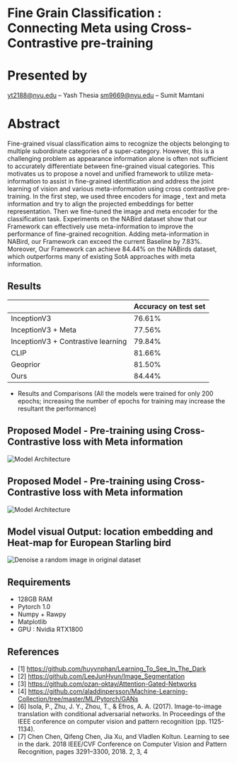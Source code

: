 # Fine Grain Classification : Connecting Meta using Cross-Contrastive pre-training

# Presented by
yt2188@nyu.edu – Yash Thesia
sm9669@nyu.edu – Sumit Mamtani
# Abstract

Fine-grained visual classification aims to recognize the objects belonging to multiple subordinate categories of a super-category. However, this is a challenging problem as appearance information alone is often not sufficient to accurately differentiate between fine-grained visual categories. This motivates us to propose a novel and unified framework to utilize  meta-information to assist in fine-grained identification and address the joint learning of vision and various meta-information using cross contrastive pre-training. In the first step, we used three encoders for image , text and meta information and try to align the projected embeddings for better representation. Then we fine-tuned the image and meta encoder for the classification task. Experiments on the NABird dataset show that our Framework can effectively use meta-information to improve the performance of fine-grained recognition. Adding meta-information in NABird, our Framework can exceed the current Baseline by 7.83\%. Moreover, Our Framework can achieve 84.44\% on the NABirds dataset, which outperforms many of existing SotA approaches with meta information.

## Results
|                   | Accuracy on test set | 
|-------------------|------------------|
| InceptionV3       | 76.61%           | 
| InceptionV3 + Meta      | 77.56%            | 
| InceptionV3 + Contrastive learning      | 79.84%           | 
| CLIP       | 81.66%            | 
| Geoprior       | 81.50%            | 
| Ours       | 84.44%            | 

- Results and Comparisons (All the models were trained for only 200 epochs; increasing the number of epochs for training may increase the resultant the performance)

## Proposed Model - Pre-training using Cross-Contrastive loss with Meta information
![Model Architecture](figures/atten_Unet_GAN.png)

## Proposed Model - Pre-training using Cross-Contrastive loss with Meta information
![Model Architecture](figures/atten_Unet_GAN.png)

## Model visual Output: location embedding and Heat-map for European Starling bird
![Denoise a random image in original dataset](figures/results.png)


## Requirements
- 128GB RAM
- Pytorch 1.0
- Numpy + Rawpy
- Matplotlib
- GPU : Nvidia RTX1800

## References 

- [1] https://github.com/huyvnphan/Learning_To_See_In_The_Dark
- [2] https://github.com/LeeJunHyun/Image_Segmentation
- [3] https://github.com/ozan-oktay/Attention-Gated-Networks
- [4] https://github.com/aladdinpersson/Machine-Learning-Collection/tree/master/ML/Pytorch/GANs
- [6] Isola, P., Zhu, J. Y., Zhou, T., & Efros, A. A. (2017). Image-to-image translation with conditional adversarial networks. In Proceedings of the IEEE conference on computer vision and pattern recognition (pp. 1125-1134).
- [7] Chen Chen, Qifeng Chen, Jia Xu, and Vladlen Koltun. Learning to see in the dark. 2018 IEEE/CVF Conference on Computer Vision and Pattern Recognition, pages 3291–3300, 2018. 2, 3, 4
